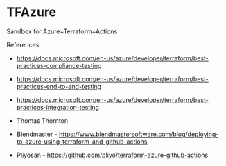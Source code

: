 # TFAzure
Sandbox for Azure+Terraform+Actions

References:
- https://docs.microsoft.com/en-us/azure/developer/terraform/best-practices-compliance-testing
- https://docs.microsoft.com/en-us/azure/developer/terraform/best-practices-end-to-end-testing
- https://docs.microsoft.com/en-us/azure/developer/terraform/best-practices-integration-testing

- Thomas Thornton
- Blendmaster - https://www.blendmastersoftware.com/blog/deploying-to-azure-using-terraform-and-github-actions
- Pliyosan - https://github.com/pliyo/terraform-azure-github-actions
